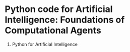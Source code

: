 # Python code for Artificial Intelligence: Foundations of Computational Agents

1. Python for Artificial Intelligence
